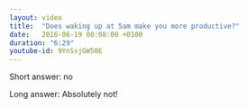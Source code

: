 ```yaml
---
layout: video
title:  "Does waking up at 5am make you more productive?"
date:   2016-06-19 00:08:00 +0100
duration: "6:29"
youtube-id: 9YnSsjGW50E
---
```

Short answer: no

Long answer: Absolutely not!

